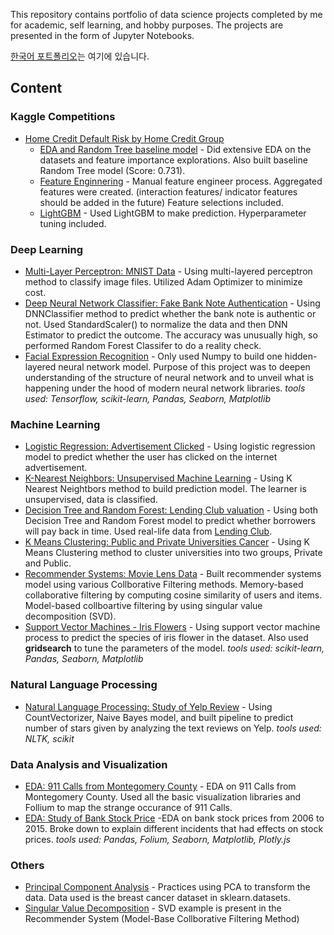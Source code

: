 This repository contains portfolio of data science projects completed by me for academic, self learning, and hobby purposes.
The projects are presented in the form of Jupyter Notebooks.

[한국어 포트폴리오](https://github.com/RangDuk/data-science-portfolio/blob/master/README(kr).md)는 여기에 있습니다.

## Content

### Kaggle Competitions
* [Home Credit Default Risk by Home Credit Group](https://www.kaggle.com/c/home-credit-default-risk)
    * [EDA and Random Tree baseline model](https://github.com/RangDuk/data-science-portfolio/blob/master/201808%20-%20Home%20Credit%20Default%20Risk/Home%20Credit%20Default%20Risk%20-%20EDA.ipynb) - Did extensive EDA on the datasets and feature importance explorations. Also built baseline Random Tree model (Score: 0.731).
    * [Feature Enginnering](https://github.com/RangDuk/data-science-portfolio/blob/master/201808%20-%20Home%20Credit%20Default%20Risk/Home%20Credit%20Default%20Risk%20-%20Feature%20Engineering.ipynb) - Manual feature engineer process. Aggregated features were created. (interaction features/ indicator features should be added in the future) Feature selections included.
    * [LightGBM](https://github.com/RangDuk/data-science-portfolio/blob/master/201808%20-%20Home%20Credit%20Default%20Risk/Home%20Credit%20Default%20Risk%20-%20LightGBM.ipynb) - Used LightGBM to make prediction. Hyperparameter tuning included.

### Deep Learning
* [Multi-Layer Perceptron: MNIST Data](https://github.com/RangDuk/data-science-portfolio/blob/master/Multi-Layer%20Perceptron%20-%20MNIST%20data.ipynb) - Using multi-layered perceptron method to classify image files. Utilized Adam Optimizer to minimize cost.  
* [Deep Neural Network Classifier: Fake Bank Note Authentication](https://github.com/RangDuk/data-science-portfolio/blob/master/Deep%20Neural%20Network%20Classifier%20-%20Fake%20Bank%20Note%20Authentication.ipynb) - Using DNNClassifier method to predict whether the bank note is authentic or not. Used StandardScaler() to normalize the data and then DNN Estimator to predict the outcome. The accuracy was unusually high, so performed Random Forest Classifer to do a reality check.
* [Facial Expression Recognition](https://github.com/RangDuk/data-science-portfolio/blob/master/Facial%20Expression%20Recognition.ipynb) - Only used Numpy to build one hidden-layered neural network model. Purpose of this project was to deepen understanding of the structure of neural network and to unveil what is happening under the hood of modern neural network libraries.
*tools used: Tensorflow, scikit-learn, Pandas, Seaborn, Matplotlib*

### Machine Learning
* [Logistic Regression: Advertisement Clicked](https://github.com/RangDuk/data-science-portfolio/blob/master/Logistic%20Regression%20-%20Is%20the%20Advertisement%20Clicked.ipynb) - Using logistic regression model to predict whether the user has clicked on the internet advertisement.
* [K-Nearest Neighbors: Unsupervised Machine Learning](https://github.com/RangDuk/data-science-portfolio/blob/master/K%20Nearest%20Neighbors%20-%20Classified%20Dataset.ipynb) - Using K Nearest Neightbors method to build prediction model. The learner is unsupervised, data is classified.
* [Decision Tree and Random Forest: Lending Club valuation](https://github.com/RangDuk/data-science-portfolio/blob/master/Decision%20Trees%20and%20Random%20Forest%20-%20'Who%20wants%20my%20money'%20%20Lending%20Club.ipynb) - Using both Decision Tree and Random Forest model to predict whether borrowers will pay back in time. Used real-life data from [Lending Club](https://www.lendingclub.com/info/download-data.action).
* [K Means Clustering: Public and Private Universities Cancer](https://github.com/RangDuk/data-science-portfolio/blob/master/K%20Means%20Clustering%20Project%20.ipynb) - Using K Means Clustering method to cluster universities into two groups, Private and Public.
* [Recommender Systems: Movie Lens Data](https://github.com/RangDuk/data-science-portfolio/blob/master/Recommender%20Systems%20-%20Collaborative%20Filtering%20on%20Movie%20Lens%20Data%20Set.ipynb) - Built recommender systems model using various Collborative Filtering methods. Memory-based collaborative filtering by computing cosine similarity of users and items. Model-based collboartive filtering by using singular value decomposition (SVD).
* [Support Vector Machines - Iris Flowers](https://github.com/RangDuk/data-science-portfolio/blob/master/Support%20Vector%20Machines%20-%20Iris%20Flower%20Data%20Set.ipynb) - Using support vector machine process to predict the species of iris flower in the dataset. Also used **gridsearch** to tune the parameters of the model.
*tools used: scikit-learn, Pandas, Seaborn, Matplotlib*

### Natural Language Processing
* [Natural Language Processing: Study of Yelp Review](https://github.com/RangDuk/data-science-portfolio/blob/master/NLP%20-%20Yelp%20Review.ipynb) - Using CountVectorizer, Naive Bayes model, and built pipeline to predict number of stars given by analyzing the text reviews on Yelp.
*tools used: NLTK, scikit*

### Data Analysis and Visualization
* [EDA: 911 Calls from Montegomery County](https://github.com/RangDuk/data-science-portfolio/blob/master/EDA%20-%20911%20Calls%20from%20Montgomery%20County.ipynb) - EDA on 911 Calls from Montegomery County. Used all the basic visualization libraries and Follium to map the strange occurance of 911 Calls.
* [EDA: Study of Bank Stock Price](https://github.com/RangDuk/data-science-portfolio/blob/master/EDA%20-%20Bank%20Stock%20Price.ipynb) -EDA on bank stock prices from 2006 to 2015. Broke down to explain different incidents that had effects on stock prices.
*tools used: Pandas, Folium, Seaborn, Matplotlib, Plotly.js*

### Others
* [Principal Component Analysis](https://github.com/RangDuk/data-science-portfolio/blob/master/Principal%20Component%20Analysis.ipynb) - Practices using PCA to transform the data. Data used is the breast cancer dataset in sklearn.datasets.
* [Singular Value Decomposition](https://github.com/RangDuk/data-science-portfolio/blob/master/Recommender%20Systems%20-%20Collaborative%20Filtering%20on%20Movie%20Lens%20Data%20Set.ipynb) - SVD example is present in the Recommender System (Model-Base Collborative Filtering Method)

